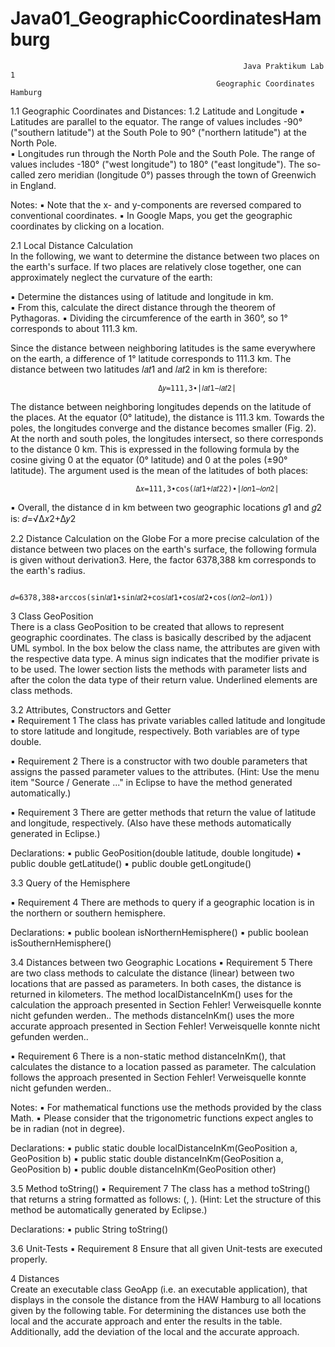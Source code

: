 # Java01_GeographicCoordinatesHamburg

                                                        Java Praktikum Lab 1 
                                                  Geographic Coordinates Hamburg
 
 
1.1 Geographic Coordinates and Distances: 
1.2 Latitude and Longitude
▪ Latitudes are parallel to the equator. The range of values includes -90° ("southern latitude") at the South Pole to 90° ("northern latitude") at the North Pole.  
▪ Longitudes run through the North Pole and the South Pole. The range of values includes  -180° ("west longitude") to 180° ("east longitude"). The so-called zero meridian (longitude 0°) passes through the town of Greenwich in England. 

Notes:
▪ Note that the x- and y-components are reversed compared to conventional coordinates.
▪ In Google Maps, you get the geographic coordinates by clicking on a location.

2.1 Local Distance Calculation  
In the following, we want to determine the distance between two places on the earth's surface.
If two places are relatively close together, one can approximately neglect the curvature of the earth:    

▪ Determine the distances using of latitude and longitude in km.  
▪ From this, calculate the direct distance through the theorem of Pythagoras. 
▪ Dividing the circumference of the earth in 360°, so 1° corresponds to about 111.3 km.

Since the distance between neighboring latitudes is the same everywhere on the earth, a difference of 1° latitude corresponds to 111.3 km. The distance between two latitudes 𝑙𝑎𝑡1 and 𝑙𝑎𝑡2 in km is therefore: 


                                     Δ𝑦=111,3∙|𝑙𝑎𝑡1−𝑙𝑎𝑡2|  

The distance between neighboring longitudes depends on the latitude of the places. At the equator (0° latitude), the distance is 111.3 km. Towards the poles, the longitudes converge and the distance becomes smaller (Fig. 2). At the north and south poles, the longitudes intersect, so there corresponds to the distance 0 km. This is expressed in the following formula by the cosine giving 0 at the equator (0° latitude) and 0 at the poles (±90° latitude). The argument used is the mean of the latitudes of both places: 


                                Δ𝑥=111,3∙cos(𝑙𝑎𝑡1+𝑙𝑎𝑡22)∙|𝑙𝑜𝑛1−𝑙𝑜𝑛2| 


▪ Overall, the distance d in km between two geographic locations 𝑔1 and 𝑔2 is:  𝑑=√Δ𝑥2+Δ𝑦2  

2.2 Distance Calculation on the Globe 
For a more precise calculation of the distance between two places on the earth's surface, the following formula is given without derivation3. Here, the factor 6378,388 km corresponds to the earth's radius. 

                     𝑑=6378,388∙arccos(sin𝑙𝑎𝑡1∙sin𝑙𝑎𝑡2+cos𝑙𝑎𝑡1∙cos𝑙𝑎𝑡2∙cos(𝑙𝑜𝑛2−𝑙𝑜𝑛1)) 

3 Class GeoPosition  
There is a class GeoPosition to be created that allows to represent geographic coordinates. The class is basically described by the adjacent UML symbol. In the box below the class name, the attributes are given with the respective data type. A minus sign indicates that the modifier private is to be used. The lower section lists the methods with parameter lists and after the colon the data type of their return value. Underlined elements are class methods. 



3.2 Attributes, Constructors and Getter  
▪ Requirement 1 The class has private variables called latitude and longitude to store latitude and longitude, respectively. Both variables are of type double.      

▪ Requirement 2 There is a constructor with two double parameters that assigns the passed parameter values to the attributes. (Hint: Use the menu item "Source / Generate ..." in Eclipse to have the method generated automatically.)   

▪ Requirement 3 There are getter methods that return the value of latitude and longitude, respectively. (Also have these methods automatically generated in Eclipse.)  

Declarations:          ▪ public GeoPosition(double latitude, double longitude)
                       ▪ public double getLatitude() 
                       ▪ public double getLongitude() 
                
                
3.3 Query of the Hemisphere     

▪ Requirement 4 There are methods to query if a geographic location is in the northern or southern hemisphere. 

Declarations:  ▪ public boolean isNorthernHemisphere()
                ▪ public boolean isSouthernHemisphere() 


3.4 Distances between two Geographic Locations 
▪ Requirement 5 There are two class methods to calculate the distance (linear) between two locations that are passed as parameters. In both cases, the distance is returned in kilometers. The method localDistanceInKm() uses for the calculation the approach presented in Section Fehler! Verweisquelle konnte nicht gefunden werden.. The methods distanceInKm() uses the more accurate approach presented in Section Fehler! Verweisquelle konnte nicht gefunden werden.. 

▪ Requirement 6 There is a non-static method distanceInKm(), that calculates the distance to a location passed as parameter. The calculation follows the approach presented in Section Fehler! Verweisquelle konnte nicht gefunden werden.. 

Notes:  ▪ For mathematical functions use the methods provided by the class Math.
        ▪ Please consider that the trigonometric functions expect angles to be in radian (not in degree).

Declarations: ▪ public static double localDistanceInKm(GeoPosition a, GeoPosition b) 
              ▪ public static double distanceInKm(GeoPosition a, GeoPosition b) 
              ▪ public double distanceInKm(GeoPosition other) 
               
              
3.5 Method toString() 
▪ Requirement 7 The class has a method toString() that returns a string formatted as follows: (, ). (Hint: Let the structure of this method be automatically generated by Eclipse.) 

Declarations: 
▪ public String toString()  

3.6 Unit-Tests 
▪ Requirement 8 Ensure that all given Unit-tests are executed properly. 

4 Distances  
Create an executable class GeoApp (i.e. an executable application), that displays in the console the distance from the HAW Hamburg to all locations given by the following table. For determining the distances use both the local and the accurate approach and enter the results in the table. Additionally, add the deviation of the local and the accurate approach.
